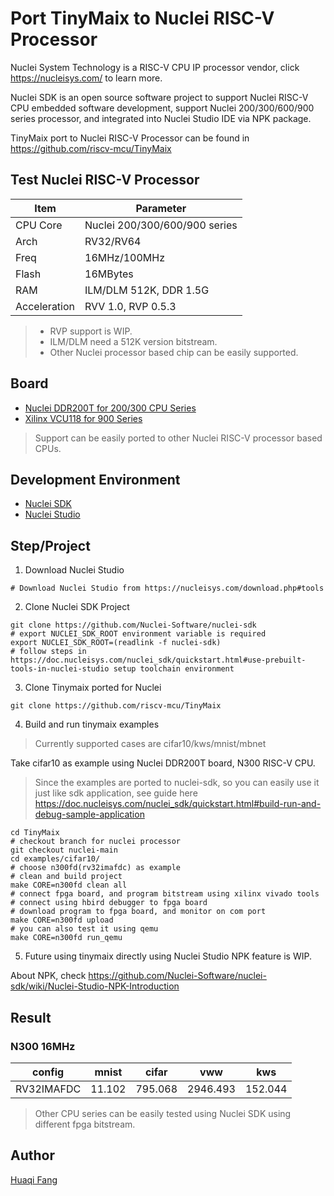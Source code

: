 # Port TinyMaix to Nuclei RISC-V Processor

Nuclei System Technology is a RISC-V CPU IP processor vendor, click https://nucleisys.com/ to learn more.

Nuclei SDK is an open source software project to support Nuclei RISC-V CPU embedded software development,
support Nuclei 200/300/600/900 series processor, and integrated into Nuclei Studio IDE via NPK package.

TinyMaix port to Nuclei RISC-V Processor can be found in https://github.com/riscv-mcu/TinyMaix

## Test Nuclei RISC-V Processor

| Item         | Parameter      |
| ------------ | -------------- |
| CPU Core     | Nuclei 200/300/600/900 series |
| Arch         | RV32/RV64      |
| Freq         | 16MHz/100MHz   |
| Flash        | 16MBytes       |
| RAM          | ILM/DLM 512K, DDR 1.5G  |
| Acceleration | RVV 1.0, RVP 0.5.3    |

> - RVP support is WIP.
> - ILM/DLM need a 512K version bitstream.
> - Other Nuclei processor based chip can be easily supported.

## Board

- [Nuclei DDR200T for 200/300 CPU Series](https://nucleisys.com/developboard.php#ddr200t)
- [Xilinx VCU118 for 900 Series](https://www.xilinx.com/products/boards-and-kits/vcu118.html)

> Support can be easily ported to other Nuclei RISC-V processor based CPUs.

## Development Environment

- [Nuclei SDK](https://github.com/Nuclei-Software/nuclei-sdk)
- [Nuclei Studio](https://www.rvmcu.com/nucleistudio.html)

## Step/Project

1. Download Nuclei Studio

~~~shell
# Download Nuclei Studio from https://nucleisys.com/download.php#tools
~~~

2. Clone Nuclei SDK Project

~~~shell
git clone https://github.com/Nuclei-Software/nuclei-sdk
# export NUCLEI_SDK_ROOT environment variable is required
export NUCLEI_SDK_ROOT=(readlink -f nuclei-sdk)
# follow steps in https://doc.nucleisys.com/nuclei_sdk/quickstart.html#use-prebuilt-tools-in-nuclei-studio setup toolchain environment
~~~

3. Clone Tinymaix ported for Nuclei

~~~shell
git clone https://github.com/riscv-mcu/TinyMaix
~~~

4. Build and run tinymaix examples

> Currently supported cases are cifar10/kws/mnist/mbnet

Take cifar10 as example using Nuclei DDR200T board, N300 RISC-V CPU.

> Since the examples are ported to nuclei-sdk, so you can easily
> use it just like sdk application, see guide here
> https://doc.nucleisys.com/nuclei_sdk/quickstart.html#build-run-and-debug-sample-application

~~~shell
cd TinyMaix
# checkout branch for nuclei processor
git checkout nuclei-main
cd examples/cifar10/
# choose n300fd(rv32imafdc) as example
# clean and build project
make CORE=n300fd clean all
# connect fpga board, and program bitstream using xilinx vivado tools
# connect using hbird debugger to fpga board
# download program to fpga board, and monitor on com port
make CORE=n300fd upload
# you can also test it using qemu
make CORE=n300fd run_qemu
~~~

5. Future using tinymaix directly using Nuclei Studio NPK feature is WIP.

About NPK, check https://github.com/Nuclei-Software/nuclei-sdk/wiki/Nuclei-Studio-NPK-Introduction

## Result

### N300 16MHz

| config | mnist | cifar | vww  | kws |
| ------ | ----- | ----- | ------ | -------- |
| RV32IMAFDC | 11.102 | 795.068 | 2946.493 | 152.044  |

> Other CPU series can be easily tested using Nuclei SDK
> using different fpga bitstream.

## Author

[Huaqi Fang](https://github.com/fanghuaqi)
